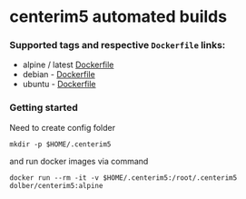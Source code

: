 # centerim5 automated builds

### Supported tags and respective `Dockerfile` links:

* alpine / latest [Dockerfile](https://github.com/dolber/dockerfiles/blob/master/centerim5_alpine/Dockerfile)
* debian - [Dockerfile](https://github.com/dolber/dockerfiles/blob/master/centerim5_debian/Dockerfile)
* ubuntu - [Dockerfile](https://github.com/dolber/dockerfiles/blob/master/centerim5_ubuntu/Dockerfile)

### Getting started

Need to create config folder 

`mkdir -p $HOME/.centerim5`

and run docker images via command

`docker run --rm -it -v $HOME/.centerim5:/root/.centerim5 dolber/centerim5:alpine`

